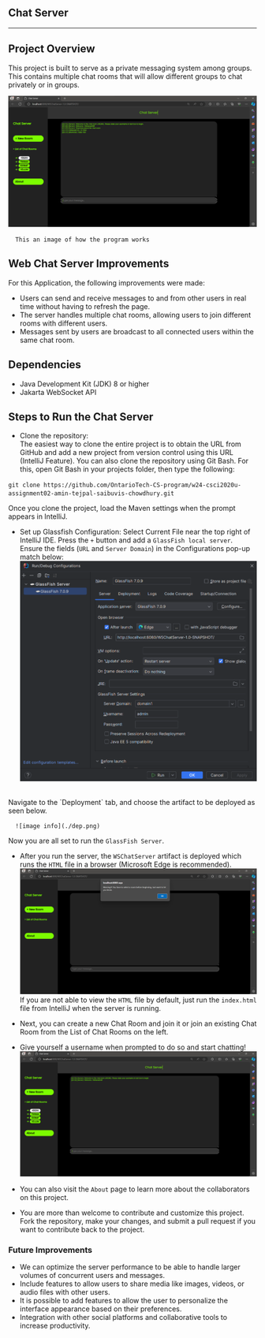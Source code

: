 ## Chat Server
___

  ## Project Overview

  This project is built to serve as a private messaging system among groups.
  This contains multiple chat rooms that will allow different groups to chat privately or in groups.

  ![This an image of an example of how the program is intended to work](./implementation.png)

      This an image of how the program works  


  ## Web Chat Server Improvements

  For this Application, the following improvements were made:

  -  Users can send and receive messages to and from other users in real time without having to refresh the page.
  -  The server handles multiple chat rooms, allowing users to join different rooms with different users.
  -  Messages sent by users are broadcast to all connected users within the same chat room.

  ## Dependencies

  - Java Development Kit (JDK) 8 or higher
  - Jakarta WebSocket API


  ## Steps to Run the Chat Server
  - Clone the repository:\
    The easiest way to clone the entire project is to obtain the URL from GitHub and add a new project from version control using this URL (IntelliJ Feature). You can also clone the repository using Git Bash. For this, open Git Bash in your projects folder, then type the following:

  `git clone https://github.com/OntarioTech-CS-program/w24-csci2020u-assignment02-amin-tejpal-saibuvis-chowdhury.git`

  Once you clone the project, load the Maven settings when the prompt appears in IntelliJ.
  - Set up Glassfish Configuration:
      Select Current File near the top right of IntelliJ IDE. Press the `+` button and add a `GlassFish local server`. Ensure the fields (`URL` and `Server Domain`) in the Configurations pop-up match below:\
      ![image info](./config.png)
  <br>
    Navigate to the `Deployment` tab, and choose the artifact to be deployed as seen below.
    <br>

      ![image info](./dep.png)
  Now you are all set to run the `GlassFish Server`.
  - After you run the server, the `WSChatServer` artifact is deployed which runs the `HTML` file in a browser (Microsoft Edge is recommended).\
  ![image info](./alert.png)  
      If you are not able to view the `HTML` file by default, just run the `index.html` file from IntelliJ when the server is running.
  - Next, you can create a new Chat Room and join it or join an existing Chat Room from the List of Chat Rooms on the left.  
  - Give yourself a username when prompted to do so and start chatting!
  ![image info](./username.png)  

  - You can also visit the `About` page to learn more about the collaborators on this project.

  - You are more than welcome to contribute and customize this project. Fork the repository, make your changes, and submit a pull request if you want to contribute back to the project.
  ### Future Improvements

  - We can optimize the server performance to be able to handle larger volumes of concurrent users and messages.
  - Include features to allow users to share media like images, videos, or audio files with other users.
  - It is possible to add features to allow the user to personalize the interface appearance based on their preferences.
  - Integration with other social platforms and collaborative tools to increase productivity.
